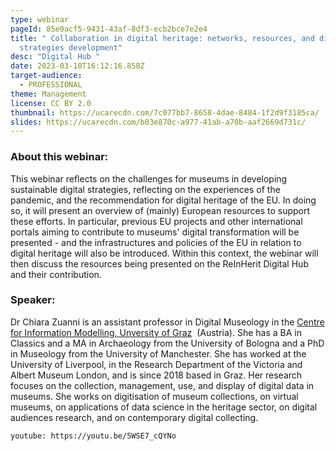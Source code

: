 ```yaml
---
type: webinar
pageId: 85e0acf5-9431-43af-8df3-ecb2bce7e2e4
title: " Collaboration in digital heritage: networks, resources, and digital
  strategies development"
desc: "Digital Hub "
date: 2023-03-10T16:12:16.858Z
target-audience:
  - PROFESSIONAL
theme: Management
license: CC BY 2.0
thumbnail: https://ucarecdn.com/7c077bb7-8658-4dae-8484-1f2d9f3185ca/
slides: https://ucarecdn.com/b03e870c-a977-41ab-a70b-aaf2669d731c/
---
```

### About this webinar:

This webinar reflects on the challenges for museums in developing sustainable digital strategies, reflecting on the experiences of the pandemic, and the recommendation for digital heritage of the EU. In doing so, it will present an overview of (mainly) European resources to support these efforts. In particular, previous EU projects and other international portals aiming to contribute to museums' digital transformation will be presented - and the infrastructures and policies of the EU in relation to digital heritage will also be introduced. Within this context, the webinar will then discuss the resources being presented on the ReInHerit Digital Hub and their contribution.

### Speaker:

Dr Chiara Zuanni is an assistant professor in Digital Museology in the [Centre for Information Modelling, Unversity of Graz](https://informationsmodellierung.uni-graz.at/en/)  (Austria). She has a BA in Classics and a MA in Archaeology from the University of Bologna and a PhD in Museology from the University of Manchester. She has worked at the University of Liverpool, in the Research Department of the Victoria and Albert Museum London, and is since 2018 based in Graz. Her research focuses on the collection, management, use, and display of digital data in museums. She works on digitisation of museum collections, on virtual museums, on applications of data science in the heritage sector, on digital audiences research, and on contemporary digital collecting.

`youtube: https://youtu.be/5WSE7_cQYNo`